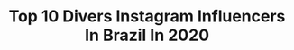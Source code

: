 ---
title: Top 10 Divers Instagram Influencers In Brazil In 2020
description: >-
  Find top divers Instagram influencers in Brazil in 2020. Most popular hashtags: #tbt #diversidade #inclus #inclusao.
platform: Instagram
profiles:
  - username: "mari_mep"
    fullname: >-
      Maristela
    location: "Brazil"
    followers: 2634
    engagement: 1966
    commentsToLikes: 0.102909
    avatar: "https://scontent-lax3-2.cdninstagram.com/v/t51.2885-19/s320x320/77389242_463785257656182_4868713281080000512_n.jpg?_nc_ht=scontent-lax3-2.cdninstagram.com&_nc_ohc=2CgzOJtjNjkAX9M9Mzt&oh=6423d3eb6e8200931e87ecfd1409ccdb&oe=5EA4EE3E"
    verified: false
    hashtags: "#carnario, #minasgerais, #sheisnotlost, #meurio"
  - username: "dea_schwarz"
    fullname: >-
      Andrea Schwarz
    location: "Brazil"
    followers: 5894
    engagement: 581
    commentsToLikes: 0.087909
    avatar: "https://scontent-ssn1-1.cdninstagram.com/v/t51.2885-19/s320x320/30926862_1525737200886832_2027466881471873024_n.jpg?_nc_ht=scontent-ssn1-1.cdninstagram.com&_nc_ohc=uRA-fdrqk2QAX92mcPF&oh=a6af69b10fa263636cde334be234e4fc&oe=5E9CE2CC"
    verified: false
    hashtags: "#empatia, #personalidadeforte, #belezanatural, #novashabilidades"
  - username: "downlicia_oficial"
    fullname: >-
      DOWNLICIA | Gabriel Bernardes
    location: "Brazil"
    followers: 70408
    engagement: 148
    commentsToLikes: 0.078978
    avatar: "https://scontent-lhr8-1.cdninstagram.com/v/t51.2885-19/s320x320/30085023_168810480497691_8088200919117725696_n.jpg?_nc_ht=scontent-lhr8-1.cdninstagram.com&_nc_ohc=beLACZ5JC90AX8P4m5h&oh=d114eb1490e251d448768d8d6355acd7&oe=5EBB02D5"
    verified: false
    hashtags: "#inclusion, #inclus, #eventocorporativo, #memebrasil"
  - username: "orlandices"
    fullname: >-
      MARINA - Orlandices
    location: "Brazil"
    followers: 76328
    engagement: 120
    commentsToLikes: 0.070815
    avatar: "https://scontent-ams4-1.cdninstagram.com/v/t51.2885-19/s320x320/17334036_142165399641548_3372652047328346112_a.jpg?_nc_ht=scontent-ams4-1.cdninstagram.com&_nc_ohc=a5jghKLRmOcAX-e23ET&oh=b8bb9c538ca4250f159e6a91e30ef927&oe=5EBC036A"
    verified: false
    hashtags: "#minniemouse, #coronavirus, #isolamentosocial, #happyanniversary"
  - username: "kate_feet"
    fullname: >-
      👑Katia Marques
    location: "Brazil"
    followers: 53435
    engagement: 184
    commentsToLikes: 0.041351
    avatar: "https://instagram.fkul16-1.fna.fbcdn.net/v/t51.2885-19/s320x320/81772946_552798801942227_4904194151941144576_n.jpg?_nc_ht=instagram.fkul16-1.fna.fbcdn.net&_nc_ohc=dPEmc8B0iPoAX9IBofx&oh=d4544bcbfcc15a795d791be4b47330d7&oe=5EA4C5E2"
    verified: false
    hashtags: "#tbt"
  - username: "felipesaab"
    fullname: >-
      Felipe Saab
    location: "Brazil"
    followers: 63357
    engagement: 332
    commentsToLikes: 0.037254
    avatar: "https://scontent-ort2-1.cdninstagram.com/v/t51.2885-19/s320x320/60144310_398353567413084_5430754178903310336_n.jpg?_nc_ht=scontent-ort2-1.cdninstagram.com&_nc_ohc=Ah9pjisZoVUAX9dIlpI&oh=6d3e767e826cda6b2e17c00b674028c1&oe=5EB9895B"
    verified: true
    hashtags: "#tbt, #domingou, #honeymoon, #selfiepelomundo"
  - username: "blogdoprince"
    fullname: >-
      Ary, mãe de Prince
    location: "Brazil"
    followers: 21290
    engagement: 268
    commentsToLikes: 0.098777
    avatar: "https://scontent-lhr8-1.cdninstagram.com/v/t51.2885-19/s320x320/89444947_1018515528545635_6177791507282526208_n.jpg?_nc_ht=scontent-lhr8-1.cdninstagram.com&_nc_ohc=N4ae6oL8d9sAX9FrMT7&oh=42afecede6ec3c8ea32cc93ecc283499&oe=5EBB9BA2"
    verified: false
    hashtags: "#talpaitalfilho, #18meses, #diadospais, #vestiutapronto"
  - username: "hey_wellington"
    fullname: >-
      TIMEDBEGAMER🛸👽🕹
    location: "Brazil"
    followers: 9782
    engagement: 1982
    commentsToLikes: 0.090281
    avatar: "https://scontent-ams4-1.cdninstagram.com/v/t51.2885-19/s320x320/87424846_2549786872015623_6789058378199990272_n.jpg?_nc_ht=scontent-ams4-1.cdninstagram.com&_nc_ohc=h6_KCTR7KtkAX88gIN5&oh=da531b1b642b7a8cbf2e635428f7b1d7&oe=5EB89008"
    verified: false
    hashtags: "#instagamers, #ps4gaming, #nerds, #deathstranding"
  - username: "mauronakada"
    fullname: >-
      Mauro Nakada
    location: "Brazil"
    followers: 1509144
    engagement: 250
    commentsToLikes: 0.008147
    avatar: "https://scontent-ams4-1.cdninstagram.com/v/t51.2885-19/s320x320/75280960_640158206520306_6053131760848338944_n.jpg?_nc_ht=scontent-ams4-1.cdninstagram.com&_nc_ohc=LaOPWffpJVYAX94WVg9&oh=33d144dc407a12e76c76bd08b87b5962&oe=5EBD698A"
    verified: true
    hashtags: "#ad, #tbt, #shotoniphone, #publi"
  - username: "danibortman"
    fullname: >-
      Dra. Daniela Bortman
    location: "Brazil"
    followers: 2987
    engagement: 1132
    commentsToLikes: 0.065249
    avatar: "https://scontent-lhr8-1.cdninstagram.com/v/t51.2885-19/s320x320/60894551_406904033486505_4486181911487578112_n.jpg?_nc_ht=scontent-lhr8-1.cdninstagram.com&_nc_ohc=xgRHJ3xbNeoAX8GjXm0&oh=87633b32f49b1a403595ca65e43bd7c2&oe=5EBABBF7"
    verified: false
    hashtags: "#southafricatrip, #danielabortman, #trabalho, #inclusaosocial"
---